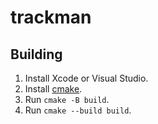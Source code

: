 # trackman

## Building

1. Install Xcode or Visual Studio.
2. Install [cmake](https://cmake.org/).
3. Run `cmake -B build`.
4. Run `cmake --build build`.
